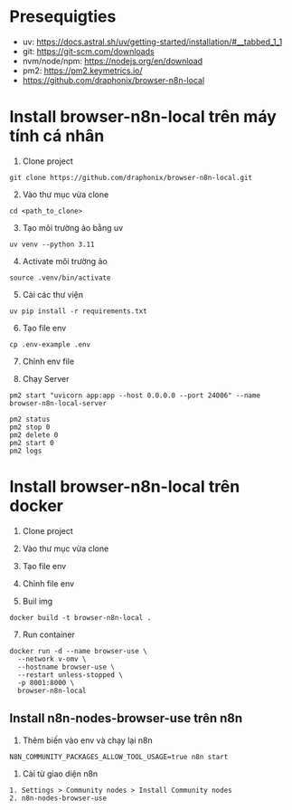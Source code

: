 # Presequigties

- uv: https://docs.astral.sh/uv/getting-started/installation/#__tabbed_1_1
- git: https://git-scm.com/downloads
- nvm/node/npm: https://nodejs.org/en/download
- pm2: https://pm2.keymetrics.io/
- https://github.com/draphonix/browser-n8n-local

# Install browser-n8n-local trên máy tính cá nhân

1. Clone project

```
git clone https://github.com/draphonix/browser-n8n-local.git
```

2. Vào thư mục vừa clone

```
cd <path_to_clone>
```

3. Tạo môi trường ảo bằng uv

```
uv venv --python 3.11
```

4. Activate môi trường ảo

```
source .venv/bin/activate 
```

5. Cài các thư viện

```
uv pip install -r requirements.txt
```

6. Tạo file env

```
cp .env-example .env
```

7. Chỉnh env file

8. Chạy Server

```
pm2 start "uvicorn app:app --host 0.0.0.0 --port 24006" --name browser-n8n-local-server
```

```
pm2 status
pm2 stop 0
pm2 delete 0
pm2 start 0
pm2 logs
```

# Install browser-n8n-local trên docker


1. Clone project

2. Vào thư mục vừa clone

3. Tạo file env
   
5. Chỉnh file env

6. Buil img

```
docker build -t browser-n8n-local .
```

7. Run container

```
docker run -d --name browser-use \
  --network v-omv \
  --hostname browser-use \
  --restart unless-stopped \
  -p 8001:8000 \
  browser-n8n-local
```

## Install n8n-nodes-browser-use trên n8n

1. Thêm biến vào env và chạy lại n8n

```
N8N_COMMUNITY_PACKAGES_ALLOW_TOOL_USAGE=true n8n start
```

1. Cài từ giao diện n8n

```
1. Settings > Community nodes > Install Community nodes
2. n8n-nodes-browser-use
```

